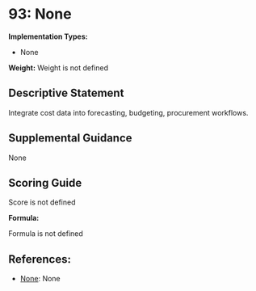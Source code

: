 # 93: None

**Implementation Types:**

- None

**Weight:** Weight is not defined

## Descriptive Statement

Integrate cost data into forecasting, budgeting, procurement workflows.

## Supplemental Guidance

None

## Scoring Guide

Score is not defined

**Formula:**

Formula is not defined

## References:

- [None](None): None
